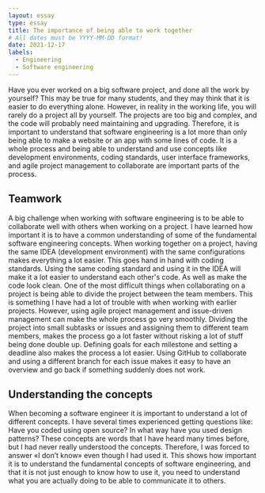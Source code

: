 ```yaml
---
layout: essay
type: essay
title: The importance of being able to work together 
# All dates must be YYYY-MM-DD format!
date: 2021-12-17
labels:
  - Engineering
  - Software engineering 
---
```


Have you ever worked on a big software project, and done all the work by yourself? This may be true for many students, and they may think that it is easier to do everything alone. However, in reality in the working life, you will rarely do a project all by yourself. The projects are too big and complex, and the code will probably need maintaining and upgrading. Therefore, it is important to understand that software engineering is a lot more than only being able to make a website or an app with some lines of code. It is a whole process and being able to understand and use concepts like development environments, coding standards, user interface frameworks, and agile project management to collaborate are important parts of the process. 

## Teamwork
A big challenge when working with software engineering is to be able to collaborate well with others when working on a project. I have learned how important it is to have a common understanding of some of the fundamental software engineering concepts. When working together on a project, having the same IDEA (development environment) with the same configurations makes everything a lot easier. This goes hand in hand with coding standards. Using the same coding standard and using it in the IDEA will make it a lot easier to understand each other's code. As well as make the code look clean. One of the most difficult things when collaborating on a project is being able to divide the project between the team members. This is something I have had a lot of trouble with when working with earlier projects. However, using agile project management and issue-driven management can make the whole process go very smoothly. Dividing the project into small subtasks or issues and assigning them to different team members, makes the process go a lot faster without risking a lot of stuff being done double up. Defining goals for each milestone and setting a deadline also makes the process a lot easier. Using GitHub to collaborate and using a different branch for each issue makes it easy to have an overview and go back if something suddenly does not work.

## Understanding the concepts
When becoming a software engineer it is important to understand a lot of different concepts. I have several times experienced getting questions like: Have you coded using open source? In what way have you used design patterns? These concepts are words that I have heard many times before, but I had never really understood the concepts. Therefore, I was forced to answer «I don’t know» even though I had used it. This shows how important it is to understand the fundamental concepts of software engineering, and that it is not just enough to know how to use it, you need to understand what you are actually doing to be able to communicate it to others.


